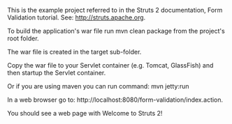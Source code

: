 This is the example project referred to in the
Struts 2 documentation, Form Validation tutorial.
See:  http://struts.apache.org.

To build the application's war file run mvn clean package
from the project's root folder.

The war file is created in the target sub-folder.

Copy the war file to your Servlet container (e.g. Tomcat, GlassFish) and 
then startup the Servlet container.

Or if you are using maven you can run command:
mvn jetty:run

In a web browser go to:  http://localhost:8080/form-validation/index.action.

You should see a web page with Welcome to Struts 2!

